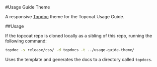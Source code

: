 #Usage Guide Theme

A responsive [Topdoc](https://github.com/topcoat/topdoc) theme for the Topcoat Usage Guide.


##Usage

If the topcoat repo is cloned locally as a sibling of this repo, running the following command:

```bash
topdoc -s release/css/ -d topdocs -t ../usage-guide-theme/
```

Uses the template and generates the docs to a directory called `topdocs`.
